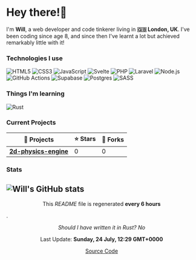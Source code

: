 # Hey there!👋
I'm **Will**, a web developer and code tinkerer living in **🇬🇧 London, UK**. I've been coding since age 8, and since then I've learnt a lot but achieved remarkably little with it!
### Technologies I use
![HTML5](https://img.shields.io/badge/html5-%23E34F26.svg?style=for-the-badge&logo=html5&logoColor=white) ![CSS3](https://img.shields.io/badge/css3-%231572B6.svg?style=for-the-badge&logo=css3&logoColor=white) ![JavaScript](https://img.shields.io/badge/javascript-%23323330.svg?style=for-the-badge&logo=javascript&logoColor=%23F7DF1E) ![Svelte](https://img.shields.io/badge/svelte-%23f1413d.svg?style=for-the-badge&logo=svelte&logoColor=white) ![PHP](https://img.shields.io/badge/php-%23777BB4.svg?style=for-the-badge&logo=php&logoColor=white) ![Laravel](https://img.shields.io/badge/laravel-%23FF2D20.svg?style=for-the-badge&logo=laravel&logoColor=white) ![Node.js](https://img.shields.io/badge/node.js-6DA55F?style=for-the-badge&logo=node.js&logoColor=white) ![GitHub Actions](https://img.shields.io/badge/github%20actions-%232671E5.svg?style=for-the-badge&logo=githubactions&logoColor=white) ![Supabase](https://img.shields.io/badge/Supabase-3ECF8E?style=for-the-badge&logo=supabase&logoColor=white) ![Postgres](https://img.shields.io/badge/postgres-%23316192.svg?style=for-the-badge&logo=postgresql&logoColor=white) ![SASS](https://img.shields.io/badge/SASS-hotpink.svg?style=for-the-badge&logo=SASS&logoColor=white) 
### Things I'm learning
![Rust](https://img.shields.io/badge/rust-%23000000.svg?style=for-the-badge&logo=rust&logoColor=white) 
### Current Projects
|📖 Projects|⭐ Stars|🍴 Forks|
|-|-|-|
|**[2d-physics-engine](https://github.com/wsandy1/2d-physics-engine)**|0|0|
### Stats
![Will's GitHub stats](https://github-readme-stats.vercel.app/api?username=wsandy1&theme=github_dark&show_icons=true)
----- 
<p align="center">This <i>README</i> file is regenerated <strong>every 6 hours</strong></p>.
<p align="center"><i>Should I have written it in Rust? No</i></p>

<p align="center">Last Update: <strong>Sunday, 24 July, 12:29 GMT+0000</strong></p>

<p align="center"><a href="https://github.com/wsandy1/wsandy1">Source Code</a></p>